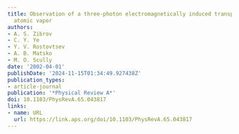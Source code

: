 ```yaml
---
title: Observation of a three-photon electromagnetically induced transparency in hot
  atomic vapor
authors:
- A. S. Zibrov
- C. Y. Ye
- Y. V. Rostovtsev
- A. B. Matsko
- M. O. Scully
date: '2002-04-01'
publishDate: '2024-11-15T01:34:49.927438Z'
publication_types:
- article-journal
publication: '*Physical Review A*'
doi: 10.1103/PhysRevA.65.043817
links:
- name: URL
  url: https://link.aps.org/doi/10.1103/PhysRevA.65.043817
---
```

